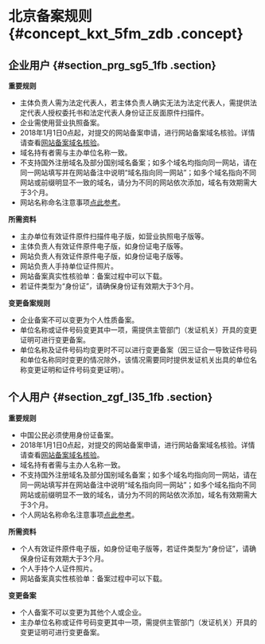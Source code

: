 # 北京备案规则 {#concept_kxt_5fm_zdb .concept}

## 企业用户 {#section_prg_sg5_1fb .section}

 **重要规则** 

-   主体负责人需为法定代表人，若主体负责人确实无法为法定代表人，需提供法定代表人授权委托书和法定代表人身份证正反面原件扫描件。
-   企业需使用营业执照备案。
-   2018年1月1日0点起，对提交的网站备案申请，进行网站备案域名核验。详情请查看[网站备案域名核验](../../../../cn.zh-CN/常见问题/备案域名FAQ/域名核验FAQ.md)。
-   域名持有者需与主办单位名称一致。
-   不支持国外注册域名及部分国别域名备案；如多个域名均指向同一网站，请在同一网站填写并在网站备注中说明“域名指向同一网站”；如多个域名指向不同网站或前缀明显不一致的域名，请分为不同的网站依次添加，域名有效期需大于3个月。
-   网站名称命名注意事项[点此参考](../../../../cn.zh-CN/ICP备案流程（PC端）/填写主体信息和网站信息.md#section_hxd_kvr_zdb)。

 **所需资料** 

-   主办单位有效证件原件扫描件电子版，如营业执照电子版等。
-   主体负责人有效证件原件电子版，如身份证电子版等。
-   网站负责人有效证件原件电子版，如身份证电子版等。
-   网站负责人手持单位证件照片。
-   网站备案真实性核验单：备案过程中可以下载。
-   若证件类型为“身份证”，请确保身份证有效期大于3个月。

 **变更备案规则** 

-   企业备案不可以变更为个人性质备案。
-   单位名称或证件号码变更其中一项，需提供主管部门（发证机关）开具的变更证明可进行变更备案。
-   单位名称及证件号码均变更时不可以进行变更备案（因三证合一导致证件号码和单位名称同时变更的情况除外，该情况需要同时提供发证机关出具的单位名称变更证明和证件号码变更证明）。

## 个人用户 {#section_zgf_l35_1fb .section}

 **重要规则** 

-   中国公民必须使用身份证备案。
-   2018年1月1日0点起，对提交的网站备案申请，进行网站备案域名核验。详情请查看[网站备案域名核验](../../../../cn.zh-CN/常见问题/备案域名FAQ/域名核验FAQ.md)。
-   域名持有者需与主办人名称一致。
-   不支持国外注册域名及部分国别域名备案；如多个域名均指向同一网站，请在同一网站填写并在网站备注中说明“域名指向同一网站”；如多个域名指向不同网站或前缀明显不一致的域名，请分为不同的网站依次添加，域名有效期需大于3个月。
-   个人网站名称命名注意事项[点此参考](../../../../cn.zh-CN/ICP备案流程（PC端）/填写主体信息和网站信息.md#section_hxd_kvr_zdb)。

 **所需资料** 

-   个人有效证件原件电子版，如身份证电子版等，若证件类型为“身份证”，请确保身份证有效期大于3个月。
-   个人手持个人证件照片。
-   网站备案真实性核验单：备案过程中可以下载。

 **变更备案** 

-   个人备案不可以变更为其他个人或企业。
-   主办单位名称或证件号码变更其中一项，需提供主管部门（发证机关）开具的变更证明可进行变更备案。

